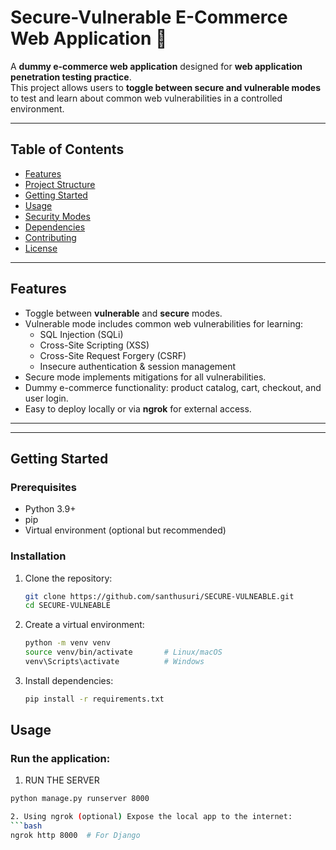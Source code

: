 # Secure-Vulnerable E-Commerce Web Application 🛒

A **dummy e-commerce web application** designed for **web application penetration testing practice**.  
This project allows users to **toggle between secure and vulnerable modes** to test and learn about common web vulnerabilities in a controlled environment.

---

## Table of Contents
- [Features](#features)
- [Project Structure](#project-structure)
- [Getting Started](#getting-started)
- [Usage](#usage)
- [Security Modes](#security-modes)
- [Dependencies](#dependencies)
- [Contributing](#contributing)
- [License](#license)

---

## Features
- Toggle between **vulnerable** and **secure** modes.
- Vulnerable mode includes common web vulnerabilities for learning:
  - SQL Injection (SQLi)
  - Cross-Site Scripting (XSS)
  - Cross-Site Request Forgery (CSRF)
  - Insecure authentication & session management
- Secure mode implements mitigations for all vulnerabilities.
- Dummy e-commerce functionality: product catalog, cart, checkout, and user login.
- Easy to deploy locally or via **ngrok** for external access.

---


---

## Getting Started

### Prerequisites
- Python 3.9+
- pip
- Virtual environment (optional but recommended)

### Installation
1. Clone the repository:
    ```bash
    git clone https://github.com/santhusuri/SECURE-VULNEABLE.git
    cd SECURE-VULNEABLE

2. Create a virtual environment:
    ```bash
    python -m venv venv
    source venv/bin/activate       # Linux/macOS
    venv\Scripts\activate          # Windows

3. Install dependencies:
    ```bash
    pip install -r requirements.txt


## Usage

### Run the application:

1. RUN THE SERVER 
  ```bash
  python manage.py runserver 8000

2. Using ngrok (optional) Expose the local app to the internet:
  ```bash
  ngrok http 8000  # For Django